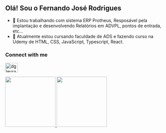 ## Olá! Sou o Fernando José Rodrigues


- 🔭 Estou trabalhando com sistema ERP Protheus, Resposável pela implantação e desenvolvendo Relatórios em ADVPL, pontos de entrada, etc...
- 🌱 Atualmente estou cursando faculdade de ADS e fazendo curso na Udemy de HTML, CSS, JavaScript, Typescript, React.

<h3 align="left">Connect with me</h3>
<p align="left">
<a href="https://www.linkedin.com/in/fernando-jos%C3%A9-rodrigues-793a371aa/" target="blank"><img align="center" src="https://raw.githubusercontent.com/rahuldkjain/github-profile-readme-generator/master/src/images/icons/Social/linked-in-alt.svg" alt="dgleyramos" height="30" width="40" /></a>
</p>

<div style="display: inline">
  <a href="https://github.com/lkgfernando">
  <img height="160em" src="https://github-readme-stats.vercel.app/api?username=lkgfernando&show_icons=true&theme=chartreuse-dark&include_all_commits=true&count_private=true"/>
  <img height="160em" src="https://github-readme-stats.vercel.app/api/top-langs/?username=lkgfernando&layout=compact&langs_count=16&theme=chartreuse-dark"/>
<div>
